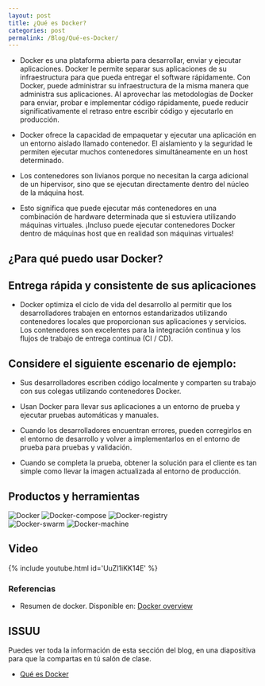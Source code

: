 ```yaml
---
layout: post
title: ¿Qué es Docker?
categories: post
permalink: /Blog/Qué-es-Docker/
---
```

* Docker es una plataforma abierta para desarrollar, enviar y ejecutar aplicaciones. Docker le permite separar sus aplicaciones de su infraestructura para que pueda entregar el software rápidamente. Con Docker, puede administrar su infraestructura de la misma manera que administra sus aplicaciones. Al aprovechar las metodologías de Docker para enviar, probar e implementar código rápidamente, puede reducir significativamente el retraso entre escribir código y ejecutarlo en producción.

* Docker ofrece la capacidad de empaquetar y ejecutar una aplicación en un entorno aislado llamado contenedor. El aislamiento y la seguridad le permiten ejecutar muchos contenedores simultáneamente en un host determinado.

* Los contenedores son livianos porque no necesitan la carga adicional de un hipervisor, sino que se ejecutan directamente dentro del núcleo de la máquina host.

* Esto significa que puede ejecutar más contenedores en una combinación de hardware determinada que si estuviera utilizando máquinas virtuales. ¡Incluso puede ejecutar contenedores Docker dentro de máquinas host que en realidad son máquinas virtuales!

## ¿Para qué puedo usar Docker?

## Entrega rápida y consistente de sus aplicaciones

* Docker optimiza el ciclo de vida del desarrollo al permitir que los desarrolladores trabajen en entornos estandarizados utilizando contenedores locales que proporcionan sus aplicaciones y servicios. Los contenedores son excelentes para la integración continua y los flujos de trabajo de entrega continua (CI / CD).

## Considere el siguiente escenario de ejemplo:

* Sus desarrolladores escriben código localmente y comparten su trabajo con sus colegas utilizando contenedores Docker.

* Usan Docker para llevar sus aplicaciones a un entorno de prueba y ejecutar pruebas automáticas y manuales.

* Cuando los desarrolladores encuentran errores, pueden corregirlos en el entorno de desarrollo y volver a implementarlos en el entorno de prueba para pruebas y validación.

* Cuando se completa la prueba, obtener la solución para el cliente es tan simple como llevar la imagen actualizada al entorno de producción.

## Productos y herramientas

<div class="home-images">
	<div class="home-images">
		<img src="{{ site.baseurl }}/images/prod-docker/docker.png" title="Docker" name="Docker" />
		<img src="{{ site.baseurl }}/images/prod-docker/docker-compose.png" title="Docker-compose" name="Docker-compose" />
		<img src="{{ site.baseurl }}/images/prod-docker/docker-registry.png" title="Docker-registry" name="Docker-registry" />
	</div>
	<div class="home-images">
		<img src="{{ site.baseurl }}/images/prod-docker/docker-swarm.png" title="Docker-swarm" name="Docker-swarm" />
		<img src="{{ site.baseurl }}/images/prod-docker/docker-machine.png" title="Docker-machine" name="Docker-machine" />
	</div>
</div>

## Video

{% include youtube.html id='UuZl1iKK14E' %}

### Referencias

* Resumen de docker. Disponible en: [Docker overview](https://docs.docker.com/get-started/overview/)

## ISSUU

Puedes ver toda la información de esta sección del blog, en una diapositiva para que la compartas en tú salón de clase.

* [Qué es Docker](https://issuu.com/johanse/docs/seccion-1-que-es-docker.pptx)
